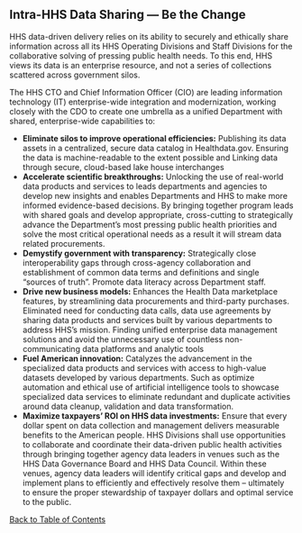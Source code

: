## Intra-HHS Data Sharing — Be the Change

HHS data-driven delivery relies on its ability to securely and ethically share information across all its HHS Operating Divisions and Staff Divisions for the collaborative 
solving of pressing public health needs. To this end, HHS views its data is an enterprise resource, and not a series of collections scattered across government silos.  

The HHS CTO and Chief Information Officer (CIO) are leading information technology (IT) enterprise-wide integration and modernization, working closely with the CDO to create 
one umbrella as a unified Department with shared, enterprise-wide capabilities to:  

- **Eliminate silos to improve operational efficiencies:** Publishing its data assets in a centralized, secure data catalog in Healthdata.gov. Ensuring the data is
  machine-readable to the extent possible and Linking data through secure, cloud-based lake house interchanges 
- **Accelerate scientific breakthroughs:** Unlocking the use of real-world data products and services to leads departments and agencies to develop new insights and enables
  Departments and HHS to make more informed evidence-based decisions. By bringing together program leads with shared goals and develop appropriate, cross-cutting to
    strategically advance the Department’s most pressing public health priorities and solve the most critical operational needs as a result it will stream data related
    procurements. 
- **Demystify government with transparency:** Strategically close interoperability gaps through cross-agency collaboration and establishment of common data terms and
  definitions and single “sources of truth”. Promote data literacy across Department staff. 
- **Drive new business models:** Enhances the Health Data marketplace features, by streamlining data procurements and third-party purchases. Eliminated need for conducting
  data calls, data use agreements by sharing data products and services built by various departments to address HHS’s mission. Finding unified enterprise data management
    solutions and avoid the unnecessary use of countless non-communicating data platforms and analytic tools 
- **Fuel American innovation:** Catalyzes the advancement in the specialized data products and services with access to high-value datasets developed by various departments.
  Such as optimize automation and ethical use of artificial intelligence tools to showcase specialized data services to eliminate redundant and duplicate activities around
    data cleanup, validation and data transformation. 
- **Maximize taxpayers’ ROI on HHS data investments:** Ensure that every dollar spent on data collection and management delivers measurable benefits to the American people.
  HHS Divisions shall use opportunities to collaborate and coordinate their data-driven public health activities through bringing together agency data leaders in venues such
    as the HHS Data Governance Board and HHS Data Council. Within these venues, agency data leaders will identify critical gaps and develop and implement plans to efficiently
    and effectively resolve them – ultimately to ensure the proper stewardship of taxpayer dollars and optimal service to the public.  

[Back to Table of Contents](#table-of-contents)

